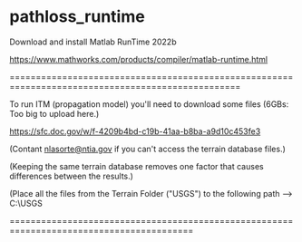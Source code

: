 # pathloss_runtime


Download and install Matlab RunTime 2022b

https://www.mathworks.com/products/compiler/matlab-runtime.html

==================================================================================================

To run ITM (propagation model) you'll need to download some files (6GBs: Too big to upload here.)

https://sfc.doc.gov/w/f-4209b4bd-c19b-41aa-b8ba-a9d10c453fe3

(Contant nlasorte@ntia.gov if you can't access the terrain database files.)

(Keeping the same terrain database removes one factor that causes differences between the results.)

(Place all the files from the Terrain Folder ("USGS") to the following path --> C:\USGS

=========================================================================================




